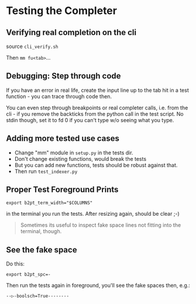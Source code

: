 # Testing the Completer

## Verifying real completion on the cli

source `cli_verify.sh`

Then `mm fu<tab>`...


## Debugging: Step through code

If you have an error in real life, create the input line up to the tab hit in a
test function - you can trace through code then.


You can even step through breakpoints or real completer calls, i.e. from the
cli - if you remove the backticks from the python call in the test script.
No stdin though, set it to fd 0 if you can't type w/o seeing what you type.

## Adding more tested use cases

- Change "mm" module in `setup.py` in the tests dir.
- Don't change existing functions, would break the tests
- But you can add new functions, tests should be robust against that.
- Then run `test_indexer.py`


## Proper Test Foreground Prints

    export b2pt_term_width="$COLUMNS"

in the terminal you run the tests. After resizing again, should be clear ;-)

> Sometimes its useful to inspect fake space lines not fitting into the terminal, though.


## See the fake space

Do this:

    export b2pt_spc=-

Then run the tests again in foreground, you'll see the fake spaces then, e.g.:

    --▷-boolsch=True--------

